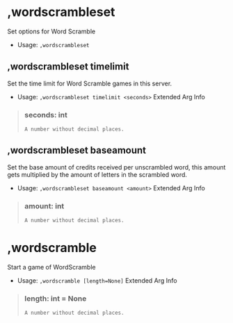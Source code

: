 # ,wordscrambleset
Set options for Word Scramble<br/>
 - Usage: `,wordscrambleset`
## ,wordscrambleset timelimit
Set the time limit for Word Scramble games in this server.<br/>
 - Usage: `,wordscrambleset timelimit <seconds>`
Extended Arg Info
> ### seconds: int
> ```
> A number without decimal places.
> ```
## ,wordscrambleset baseamount
Set the base amount of credits received per unscrambled word, this amount gets multiplied by the amount of letters in the scrambled word.<br/>
 - Usage: `,wordscrambleset baseamount <amount>`
Extended Arg Info
> ### amount: int
> ```
> A number without decimal places.
> ```
# ,wordscramble
Start a game of WordScramble<br/>
 - Usage: `,wordscramble [length=None]`
Extended Arg Info
> ### length: int = None
> ```
> A number without decimal places.
> ```
